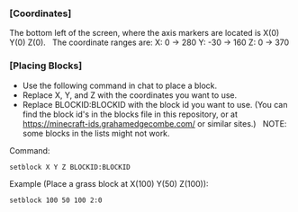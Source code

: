 ### [Coordinates]
The bottom left of the screen, where the axis markers are located is X(0) Y(0) Z(0). &nbsp;
The coordinate ranges are:
    X: 0 -> 280
    Y: -30 -> 160
    Z: 0 -> 370

### [Placing Blocks]
* Use the following command in chat to place a block.
* Replace X, Y, and Z with the coordinates you want to use.
* Replace BLOCKID:BLOCKID with the block id you want to use.
(You can find the block id's in the blocks file in this repository, or at https://minecraft-ids.grahamedgecombe.com/ or similar sites.)
&nbsp;
NOTE: some blocks in the lists might not work.

Command: 
```
setblock X Y Z BLOCKID:BLOCKID
```

Example (Place a grass block at X(100) Y(50) Z(100)):
```
setblock 100 50 100 2:0
```

